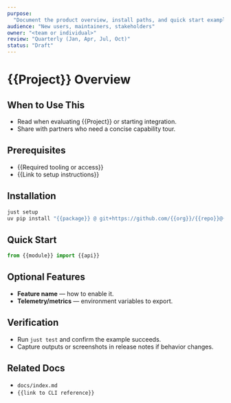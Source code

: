 ```yaml
---
purpose:
  "Document the product overview, install paths, and quick start examples."
audience: "New users, maintainers, stakeholders"
owner: "<team or individual>"
review: "Quarterly (Jan, Apr, Jul, Oct)"
status: "Draft"
---
```


# {{Project}} Overview

## When to Use This

- Read when evaluating {{Project}} or starting integration.
- Share with partners who need a concise capability tour.

## Prerequisites

- {{Required tooling or access}}
- {{Link to setup instructions}}

## Installation

```bash
just setup
uv pip install "{{package}} @ git+https://github.com/{{org}}/{{repo}}@{{tag}}"
```

## Quick Start

```python
from {{module}} import {{api}}
```

## Optional Features

- **Feature name** — how to enable it.
- **Telemetry/metrics** — environment variables to export.

## Verification

- Run `just test` and confirm the example succeeds.
- Capture outputs or screenshots in release notes if behavior changes.

## Related Docs

- `docs/index.md`
- `{{link to CLI reference}}`

